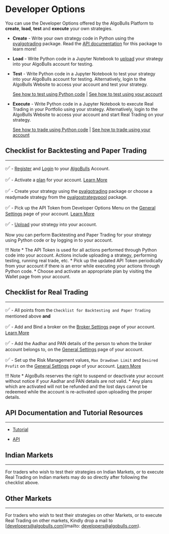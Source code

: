 # Developer Options

You can use the Developer Options offered by the AlgoBulls Platform to **create**, **load**, **test** and **execute** your own strategies.

* **Create** - Write your own strategy code in Python using the [pyalgotrading](https://github.com/algobulls/pyalgotrading/) package. Read the [API documentation](https://algobulls.github.io/pyalgotrading/) for this package to learn more!

* **Load** - Write Python code in a Jupyter Notebook to [upload](https://algobulls.github.io/pyalgotrading/upload/) your strategy into your AlgoBulls account for testing.

* **Test** - Write Python code in a Jupyter Notebook to test your strategy into your AlgoBulls account for testing. Alternatively, login to the AlgoBulls Website to access your account and test your strategy.

    [See how to test using Python code](https://algobulls.github.io/pyalgotrading/testing/) | [See how to test using your account](/member/paperback)

* **Execute** - Write Python code in a Jupyter Notebook to execute Real Trading in your Portfolio using your strategy. Alternatively, login to the AlgoBulls Website to access your account and start Real Trading on your strategy.

    [See how to trade using Python code](https://algobulls.github.io/pyalgotrading/testing/) | [See how to trade using your account](/member/portfolio)

## Checklist for Backtesting and Paper Trading
---

<font size=4>✅</font> - [Register](https://app.algobulls.com/user/register) and [Login](https://app.algobulls.com/user/login) to your [AlgoBulls](https://www.algobulls.com/) Account.

<font size=4>✅</font> - Activate a [plan](https://app.algobulls.com/wallet) for your account. [Learn More](/member/wallet)

<font size=4>✅</font> - Create your strategy using the [pyalgotrading](https://github.com/algobulls/pyalgotrading/) package or choose a readymade strategy from the [pyalgostrategypool](https://github.com/algobulls/pyalgostrategypool) package.

<font size=4>✅</font> - Pick up the API Token from Developer Options Menu on the [General Settings](https://app.algobulls.com/account/settings) page of your account. [Learn More](member/Settings/general-settings.md)

<font size=4>✅</font> - [Upload](https://algobulls.github.io/pyalgotrading/upload/) your strategy into your account.

Now you can perform Backtesting and Paper Trading for your strategy using Python code or by logging in to your account.

!!! Note
    * The API Token is used for all actions performed through Python code into your account. Actions include uploading a strategy, performing testing, running real trade, etc.
    * Pick up the updated API Token periodically from your account if there is an error while executing your actions through Python code. 
    * Choose and activate an appropriate plan by visiting the Wallet page from your account. 

## Checklist for Real Trading
---

<font size=4>✅</font> - All points from the `Checklist for Backtesting and Paper Trading` mentioned above **and**

<font size=4>✅</font> - Add and Bind a broker on the [Broker Settings](https://app.algobulls.com/account/broking) page of your account. [Learn More](/member/Settings/broking-settings)

<font size=4>✅</font> - Add the Aadhar and PAN details of the person to whom the broker account belongs to, on the [General Settings](https://app.algobulls.com/account/settings) page of your account.

<font size=4>✅</font> - Set up the Risk Management values, `Max Drawdown Limit` and `Desired Profit` on the [General Settings](https://app.algobulls.com/account/settings) page of your account. [Learn More](/member/Settings/general-settings/#risk-management)

!!! Note
    * AlgoBulls reserves the right to suspend or deactivate your account without notice if your Aadhar and PAN details are not valid.
    * Any plans which are activated will not be refunded and the lost days cannot be redeemed while the account is re-activated upon uploading the proper details.

##  API Documentation and Tutorial Resources
---

   * [Tutorial](https://algobulls.github.io/pyalgotrading/introduction/)

   * [API](https://algobulls.github.io/pyalgotrading/package_algobulls/)
  
## Indian Markets
---

For traders who wish to test their strategies on Indian Markets, or to execute Real Trading on Indian markets may do so directly after following the checklist above.

## Other Markets
---

For traders who wish to test their strategies on other Markets, or to execute Real Trading on other markets, Kindly drop a mail to [developers@algobulls.com](mailto: developers@algobulls.com).